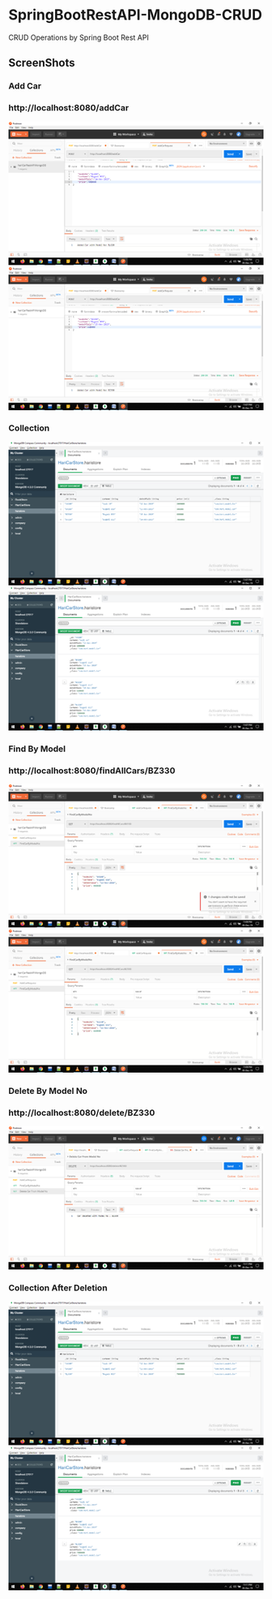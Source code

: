 # SpringBootRestAPI-MongoDB-CRUD
CRUD Operations by Spring Boot Rest API

<h2>ScreenShots</h2>

<h3>Add Car</h3>
<h3>http://localhost:8080/addCar</h3>
<img src="https://github.com/harivilasp/SpringBootRestAPI-MongoDB-CRUD/blob/master/screenshots/1add_car(1).png" alt="add car image">

<img src="https://github.com/harivilasp/SpringBootRestAPI-MongoDB-CRUD/blob/master/screenshots/2add_car(2).png" alt="add car image">

<h3>Collection</h3>
<img src="https://github.com/harivilasp/SpringBootRestAPI-MongoDB-CRUD/blob/master/screenshots/3mongo_db(1).png" alt="Collection image">

<img src="https://github.com/harivilasp/SpringBootRestAPI-MongoDB-CRUD/blob/master/screenshots/4mongodb(2).png" alt="Collection image">

<h3>Find By Model</h3>
<h3>http://localhost:8080/findAllCars/BZ330</h3>
<img src="https://github.com/harivilasp/SpringBootRestAPI-MongoDB-CRUD/blob/master/screenshots/5findByModel(1).png" alt="Find Car image">

<img src="https://github.com/harivilasp/SpringBootRestAPI-MongoDB-CRUD/blob/master/screenshots/6findBymodel(2).png" alt="Find car image">

<h3>Delete By Model No</h3>
<h3>http://localhost:8080/delete/BZ330</h3>
<img src="https://github.com/harivilasp/SpringBootRestAPI-MongoDB-CRUD/blob/master/screenshots/7Delete1.png" alt="Delete car image">
<h3> Collection After Deletion</h3>
<img src="https://github.com/harivilasp/SpringBootRestAPI-MongoDB-CRUD/blob/master/screenshots/8MongoDb.png" alt=" collection image">

<img src="https://github.com/harivilasp/SpringBootRestAPI-MongoDB-CRUD/blob/master/screenshots/9mongodb.png" alt="collection image">


